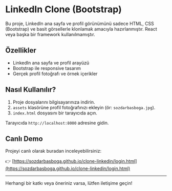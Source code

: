# LinkedIn Clone (Bootstrap)

Bu proje, LinkedIn ana sayfa ve profil görünümünü sadece HTML, CSS (Bootstrap) ve basit görsellerle klonlamak amacıyla hazırlanmıştır. React veya başka bir framework kullanılmamıştır.

## Özellikler
- LinkedIn ana sayfa ve profil arayüzü
- Bootstrap ile responsive tasarım
- Gerçek profil fotoğrafı ve örnek içerikler

## Nasıl Kullanılır?
1. Proje dosyalarını bilgisayarınıza indirin.
2. `assets` klasörüne profil fotoğrafınızı ekleyin (ör: `sozdarbasboga.jpg`).
3. `index.html` dosyasını bir tarayıcıda açın.

Tarayıcıda `http://localhost:8000` adresine gidin.

## Canlı Demo
Projeyi canlı olarak buradan inceleyebilirsiniz:

👉 [https://sozdarbasboga.github.io/clone-linkedin/login.html](https://sozdarbasboga.github.io/clone-linkedin/login.html)

---

Herhangi bir katkı veya öneriniz varsa, lütfen iletişime geçin! 